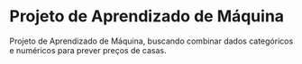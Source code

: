 # Projeto de Aprendizado de Máquina
Projeto de Aprendizado de Máquina, buscando combinar dados categóricos e numéricos para prever preços de casas.
